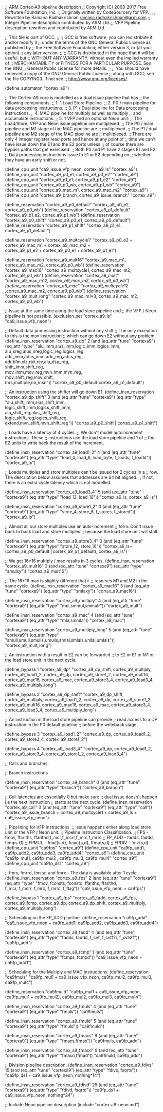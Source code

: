 ;; ARM Cortex-A9 pipeline description
;; Copyright (C) 2008-2017 Free Software Foundation, Inc.
;; Originally written by CodeSourcery for VFP.
;;
;; Rewritten by Ramana Radhakrishnan <ramana.radhakrishnan@arm.com>
;; Integer Pipeline description contributed by ARM Ltd.
;; VFP Pipeline description rewritten and contributed by ARM Ltd.

;; This file is part of GCC.
;;
;; GCC is free software; you can redistribute it and/or modify it
;; under the terms of the GNU General Public License as published by
;; the Free Software Foundation; either version 3, or (at your option)
;; any later version.
;;
;; GCC is distributed in the hope that it will be useful, but
;; WITHOUT ANY WARRANTY; without even the implied warranty of
;; MERCHANTABILITY or FITNESS FOR A PARTICULAR PURPOSE.  See the GNU
;; General Public License for more details.
;;
;; You should have received a copy of the GNU General Public License
;; along with GCC; see the file COPYING3.  If not see
;; <http://www.gnu.org/licenses/>.

(define_automaton "cortex_a9")

;; The Cortex-A9 core is modelled as a dual issue pipeline that has
;; the following components.
;; 1. 1 Load Store Pipeline.
;; 2. P0 / main pipeline for data processing instructions.
;; 3. P1 / Dual pipeline for Data processing instructions.
;; 4. MAC pipeline for multiply as well as multiply
;;    and accumulate instructions.
;; 5. 1 VFP and an optional Neon unit.
;; The Load/Store, VFP and Neon issue pipeline are multiplexed.
;; The P0 / main pipeline and M1 stage of the MAC pipeline are
;;   multiplexed.
;; The P1 / dual pipeline and M2 stage of the MAC pipeline are
;;   multiplexed.
;; There are only 4 integer register read ports and hence at any point of
;; time we can't have issue down the E1 and the E2 ports unless
;; of course there are bypass paths that get exercised.
;; Both P0 and P1 have 2 stages E1 and E2.
;; Data processing instructions issue to E1 or E2 depending on
;; whether they have an early shift or not.

(define_cpu_unit "ca9_issue_vfp_neon, cortex_a9_ls" "cortex_a9")
(define_cpu_unit "cortex_a9_p0_e1, cortex_a9_p0_e2" "cortex_a9")
(define_cpu_unit "cortex_a9_p1_e1, cortex_a9_p1_e2" "cortex_a9")
(define_cpu_unit "cortex_a9_p0_wb, cortex_a9_p1_wb" "cortex_a9")
(define_cpu_unit "cortex_a9_mac_m1, cortex_a9_mac_m2" "cortex_a9")
(define_cpu_unit "cortex_a9_branch, cortex_a9_issue_branch" "cortex_a9")

(define_reservation "cortex_a9_p0_default" "cortex_a9_p0_e2, cortex_a9_p0_wb")
(define_reservation "cortex_a9_p1_default" "cortex_a9_p1_e2, cortex_a9_p1_wb")
(define_reservation "cortex_a9_p0_shift" "cortex_a9_p0_e1, cortex_a9_p0_default")
(define_reservation "cortex_a9_p1_shift" "cortex_a9_p1_e1, cortex_a9_p1_default")

(define_reservation "cortex_a9_multcycle1"
  "cortex_a9_p0_e2 + cortex_a9_mac_m1 + cortex_a9_mac_m2 + \
cortex_a9_p1_e2 + cortex_a9_p0_e1 + cortex_a9_p1_e1")

(define_reservation "cortex_a9_mult16"
  "cortex_a9_mac_m1, cortex_a9_mac_m2, cortex_a9_p0_wb")
(define_reservation "cortex_a9_mac16"
  "cortex_a9_multcycle1, cortex_a9_mac_m2, cortex_a9_p0_wb")
(define_reservation "cortex_a9_mult"
  "cortex_a9_mac_m1*2, cortex_a9_mac_m2, cortex_a9_p0_wb")
(define_reservation "cortex_a9_mac"
  "cortex_a9_multcycle1*2 ,cortex_a9_mac_m2, cortex_a9_p0_wb")
(define_reservation "cortex_a9_mult_long"
  "cortex_a9_mac_m1*3, cortex_a9_mac_m2, cortex_a9_p0_wb")

;; Issue at the same time along the load store pipeline and
;; the VFP / Neon pipeline is not possible.
(exclusion_set "cortex_a9_ls" "ca9_issue_vfp_neon")

;; Default data processing instruction without any shift
;; The only exception to this is the mov instruction
;; which can go down E2 without any problem.
(define_insn_reservation "cortex_a9_dp" 2
  (and (eq_attr "tune" "cortexa9")
       (eq_attr "type" "alu_imm,alus_imm,logic_imm,logics_imm,\
                        alu_sreg,alus_sreg,logic_reg,logics_reg,\
                        adc_imm,adcs_imm,adc_reg,adcs_reg,\
                        adr,bfm,clz,rbit,rev,alu_dsp_reg,\
                        shift_imm,shift_reg,\
                        mov_imm,mov_reg,mvn_imm,mvn_reg,\
                        mov_shift_reg,mov_shift,\
                        mrs,multiple,no_insn"))
  "cortex_a9_p0_default|cortex_a9_p1_default")

;; An instruction using the shifter will go down E1.
(define_insn_reservation "cortex_a9_dp_shift" 3
   (and (eq_attr "tune" "cortexa9")
        (eq_attr "type" "alu_shift_imm,alus_shift_imm,\
                         logic_shift_imm,logics_shift_imm,\
                         alu_shift_reg,alus_shift_reg,\
                         logic_shift_reg,logics_shift_reg,\
                         extend,mvn_shift,mvn_shift_reg"))
   "cortex_a9_p0_shift | cortex_a9_p1_shift")

;; Loads have a latency of 4 cycles.
;; We don't model autoincrement instructions. These
;; instructions use the load store pipeline and 1 of
;; the E2 units to write back the result of the increment.

(define_insn_reservation "cortex_a9_load1_2" 4
  (and (eq_attr "tune" "cortexa9")
       (eq_attr "type" "load_4, load_8, load_byte, f_loads, f_loadd"))
  "cortex_a9_ls")

;; Loads multiples and store multiples can't be issued for 2 cycles in a
;; row. The description below assumes that addresses are 64 bit aligned.
;; If not, there is an extra cycle latency which is not modelled.

(define_insn_reservation "cortex_a9_load3_4" 5
  (and (eq_attr "tune" "cortexa9")
       (eq_attr "type" "load_12, load_16"))
  "cortex_a9_ls, cortex_a9_ls")

(define_insn_reservation "cortex_a9_store1_2" 0
  (and (eq_attr "tune" "cortexa9")
       (eq_attr "type" "store_4, store_8, f_stores, f_stored"))
  "cortex_a9_ls")

;; Almost all our store multiples use an auto-increment
;; form. Don't issue back to back load and store multiples
;; because the load store unit will stall.

(define_insn_reservation "cortex_a9_store3_4" 0
  (and (eq_attr "tune" "cortexa9")
       (eq_attr "type" "store_12, store_16"))
  "cortex_a9_ls+(cortex_a9_p0_default | cortex_a9_p1_default), cortex_a9_ls")

;; We get 16*16 multiply / mac results in 3 cycles.
(define_insn_reservation "cortex_a9_mult16" 3
  (and (eq_attr "tune" "cortexa9")
       (eq_attr "type" "smulxy"))
       "cortex_a9_mult16")

;; The 16*16 mac is slightly different that it
;; reserves M1 and M2 in the same cycle.
(define_insn_reservation "cortex_a9_mac16" 3
  (and (eq_attr "tune" "cortexa9")
       (eq_attr "type" "smlaxy"))
  "cortex_a9_mac16")

(define_insn_reservation "cortex_a9_multiply" 4
  (and (eq_attr "tune" "cortexa9")
       (eq_attr "type" "mul,smmul,smmulr"))
       "cortex_a9_mult")

(define_insn_reservation "cortex_a9_mac" 4
  (and (eq_attr "tune" "cortexa9")
       (eq_attr "type" "mla,smmla"))
       "cortex_a9_mac")

(define_insn_reservation "cortex_a9_multiply_long" 5
  (and (eq_attr "tune" "cortexa9")
       (eq_attr "type" "smull,umull,smulls,umulls,smlal,smlals,umlal,umlals"))
       "cortex_a9_mult_long")

;; An instruction with a result in E2 can be forwarded
;; to E2 or E1 or M1 or the load store unit in the next cycle.

(define_bypass 1 "cortex_a9_dp"
                 "cortex_a9_dp_shift, cortex_a9_multiply,
 cortex_a9_load1_2, cortex_a9_dp, cortex_a9_store1_2,
 cortex_a9_mult16, cortex_a9_mac16, cortex_a9_mac, cortex_a9_store3_4, cortex_a9_load3_4, 
 cortex_a9_multiply_long")

(define_bypass 2 "cortex_a9_dp_shift"
                 "cortex_a9_dp_shift, cortex_a9_multiply,
 cortex_a9_load1_2, cortex_a9_dp, cortex_a9_store1_2,
 cortex_a9_mult16, cortex_a9_mac16, cortex_a9_mac, cortex_a9_store3_4, cortex_a9_load3_4,
 cortex_a9_multiply_long")

;; An instruction in the load store pipeline can provide
;; read access to a DP instruction in the P0 default pipeline
;; before the writeback stage.

(define_bypass 3 "cortex_a9_load1_2" "cortex_a9_dp, cortex_a9_load1_2,
cortex_a9_store3_4, cortex_a9_store1_2")

(define_bypass 4 "cortex_a9_load3_4" "cortex_a9_dp, cortex_a9_load1_2,
cortex_a9_store3_4, cortex_a9_store1_2,  cortex_a9_load3_4")

;; Calls and branches.

;; Branch instructions

(define_insn_reservation "cortex_a9_branch" 0
  (and (eq_attr "tune" "cortexa9")
       (eq_attr "type" "branch"))
  "cortex_a9_branch")

;; Call latencies are essentially 0 but make sure
;; dual issue doesn't happen i.e the next instruction
;; starts at the next cycle.
(define_insn_reservation "cortex_a9_call"  0
  (and (eq_attr "tune" "cortexa9")
       (eq_attr "type" "call"))
  "cortex_a9_issue_branch + cortex_a9_multcycle1 + cortex_a9_ls + ca9_issue_vfp_neon")


;; Pipelining for VFP instructions.
;; Issue happens either along load store unit or the VFP / Neon unit.
;; Pipeline   Instruction Classification.
;; FPS - fmov, ffariths, ffarithd,f_mcr,f_mcrr,f_mrc,f_mrrc
;; FP_ADD   - fadds, faddd, fcmps (1)
;; FPMUL   - fmul{s,d}, fmac{s,d}, ffma{s,d}
;; FPDIV - fdiv{s,d}
(define_cpu_unit "ca9fps" "cortex_a9")
(define_cpu_unit "ca9fp_add1, ca9fp_add2, ca9fp_add3, ca9fp_add4" "cortex_a9")
(define_cpu_unit "ca9fp_mul1, ca9fp_mul2 , ca9fp_mul3, ca9fp_mul4" "cortex_a9")
(define_cpu_unit "ca9fp_ds1" "cortex_a9")


;; fmrs, fmrrd, fmstat and fmrx - The data is available after 1 cycle.
(define_insn_reservation "cortex_a9_fps" 2
 (and (eq_attr "tune" "cortexa9")
      (eq_attr "type" "fmov, fconsts, fconstd, ffariths, ffarithd,\
                       f_mcr, f_mcrr, f_mrc, f_mrrc, f_flag"))
 "ca9_issue_vfp_neon + ca9fps")

(define_bypass 1
  "cortex_a9_fps"
  "cortex_a9_fadd, cortex_a9_fps, cortex_a9_fcmp, cortex_a9_dp, cortex_a9_dp_shift, cortex_a9_multiply, cortex_a9_multiply_long")

;; Scheduling on the FP_ADD pipeline.
(define_reservation "ca9fp_add" "ca9_issue_vfp_neon + ca9fp_add1, ca9fp_add2, ca9fp_add3, ca9fp_add4")

(define_insn_reservation "cortex_a9_fadd" 4
  (and (eq_attr "tune" "cortexa9")
       (eq_attr "type" "fadds, faddd, f_cvt, f_cvtf2i, f_cvti2f"))
  "ca9fp_add")

(define_insn_reservation "cortex_a9_fcmp" 1
  (and (eq_attr "tune" "cortexa9")
      (eq_attr "type" "fcmps, fcmpd"))
 "ca9_issue_vfp_neon + ca9fp_add1")

;; Scheduling for the Multiply and MAC instructions.
(define_reservation "ca9fmuls"
  "ca9fp_mul1 + ca9_issue_vfp_neon, ca9fp_mul2, ca9fp_mul3, ca9fp_mul4")

(define_reservation "ca9fmuld"
  "ca9fp_mul1 + ca9_issue_vfp_neon, (ca9fp_mul1 + ca9fp_mul2), ca9fp_mul2, ca9fp_mul3, ca9fp_mul4")

(define_insn_reservation "cortex_a9_fmuls" 4
  (and (eq_attr "tune" "cortexa9")
       (eq_attr "type" "fmuls"))
  "ca9fmuls")

(define_insn_reservation "cortex_a9_fmuld" 5
  (and (eq_attr "tune" "cortexa9")
       (eq_attr "type" "fmuld"))
  "ca9fmuld")

(define_insn_reservation "cortex_a9_fmacs" 8
  (and (eq_attr "tune" "cortexa9")
       (eq_attr "type" "fmacs,ffmas"))
  "ca9fmuls, ca9fp_add")

(define_insn_reservation "cortex_a9_fmacd" 9
  (and (eq_attr "tune" "cortexa9")
       (eq_attr "type" "fmacd,ffmad"))
  "ca9fmuld, ca9fp_add")

;; Division pipeline description.
(define_insn_reservation "cortex_a9_fdivs" 15
  (and (eq_attr "tune" "cortexa9")
       (eq_attr "type" "fdivs, fsqrts"))
  "ca9fp_ds1 + ca9_issue_vfp_neon, nothing*14")

(define_insn_reservation "cortex_a9_fdivd" 25
  (and (eq_attr "tune" "cortexa9")
       (eq_attr "type" "fdivd, fsqrtd"))
  "ca9fp_ds1 + ca9_issue_vfp_neon, nothing*24")

;; Include Neon pipeline description
(include "cortex-a9-neon.md")

